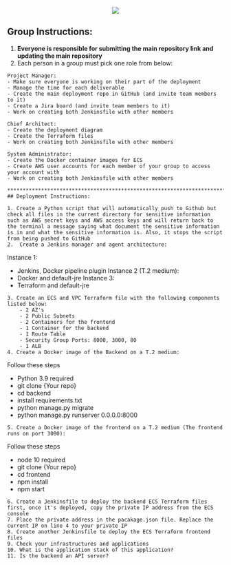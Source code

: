 <p align="center">
<img src="https://github.com/kura-labs-org/kuralabs_deployment_1/blob/main/Kuralogo.png">
</p>

## Group Instructions:
1. **Everyone is responsible for submitting the main repository link and updating the main repository**  
2. Each person in a group must pick one role from below:
```
Project Manager:
- Make sure everyone is working on their part of the deployment
- Manage the time for each deliverable
- Create the main deployment repo in GitHub (and invite team members to it)
- Create a Jira board (and invite team members to it)
- Work on creating both Jenkinsfile with other members

Chief Architect:
- Create the deployment diagram
- Create the Terraform files
- Work on creating both Jenkinsfile with other members

System Administrator:
- Create the Docker container images for ECS 
- Create AWS user accounts for each member of your group to access your account with
- Work on creating both Jenkinsfile with other members

*********************************************************************************************************************************************************************
## Deployment Instructions:

1. Create a Python script that will automatically push to Github but check all files in the current directory for sensitive information such as AWS secret keys and AWS access keys and will return back to the terminal a message saying what document the sensitive information is in and what the sensitive information is. Also, it stops the script from being pushed to GitHub
2.  Create a Jenkins manager and agent architecture:
```
Instance 1:
- Jenkins, Docker pipeline plugin
Instance 2 (T.2 medium):
- Docker and default-jre 
Instance 3:
- Terraform and default-jre
```
3. Create an ECS and VPC Terraform file with the following components listed below:
    - 2 AZ's
    - 2 Public Subnets
    - 2 Containers for the frontend
    - 1 Container for the backend
    - 1 Route Table
    - Security Group Ports: 8000, 3000, 80 
    - 1 ALB    
4. Create a Docker image of the Backend on a T.2 medium:
```
Follow these steps
- Python 3.9 required 
- git clone {Your repo}
- cd backend
- install requirements.txt
- python manage.py migrate
- python manage.py runserver 0.0.0.0:8000
```
5. Create a Docker image of the frontend on a T.2 medium (The frontend runs on port 3000):
```
Follow these steps
- node 10 required
- git clone {Your repo}
- cd frontend
- npm install
- npm start
```
6. Create a Jenkinsfile to deploy the backend ECS Terraform files first, once it's deployed, copy the private IP address from the ECS console  
7. Place the private address in the pacakage.json file. Replace the current IP on line 4 to your private IP
8. Create another Jenkinsfile to deploy the ECS Terraform frontend files
9. Check your infrastructures and applications
10. What is the application stack of this application?
11. Is the backend an API server?  

